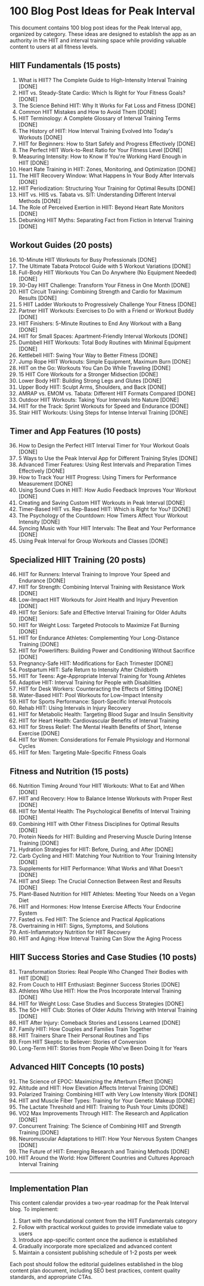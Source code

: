 # 100 Blog Post Ideas for Peak Interval

This document contains 100 blog post ideas for the Peak Interval app, organized by category. These ideas are designed to establish the app as an authority in the HIIT and interval training space while providing valuable content to users at all fitness levels.

## HIIT Fundamentals (15 posts)

1. What is HIIT? The Complete Guide to High-Intensity Interval Training [DONE]
2. HIIT vs. Steady-State Cardio: Which Is Right for Your Fitness Goals? [DONE]
3. The Science Behind HIIT: Why It Works for Fat Loss and Fitness [DONE]
4. Common HIIT Mistakes and How to Avoid Them [DONE]
5. HIIT Terminology: A Complete Glossary of Interval Training Terms [DONE]
6. The History of HIIT: How Interval Training Evolved Into Today's Workouts [DONE]
7. HIIT for Beginners: How to Start Safely and Progress Effectively [DONE]
8. The Perfect HIIT Work-to-Rest Ratio for Your Fitness Level [DONE]
9. Measuring Intensity: How to Know If You're Working Hard Enough in HIIT [DONE]
10. Heart Rate Training in HIIT: Zones, Monitoring, and Optimization [DONE]
11. The HIIT Recovery Window: What Happens In Your Body After Intervals [DONE]
12. HIIT Periodization: Structuring Your Training for Optimal Results [DONE]
13. HIIT vs. HIIS vs. Tabata vs. SIT: Understanding Different Interval Methods [DONE]
14. The Role of Perceived Exertion in HIIT: Beyond Heart Rate Monitors [DONE]
15. Debunking HIIT Myths: Separating Fact from Fiction in Interval Training [DONE]

## Workout Guides (20 posts)

16. 10-Minute HIIT Workouts for Busy Professionals [DONE]
17. The Ultimate Tabata Protocol Guide with 5 Workout Variations [DONE]
18. Full-Body HIIT Workouts You Can Do Anywhere (No Equipment Needed) [DONE]
19. 30-Day HIIT Challenge: Transform Your Fitness in One Month [DONE]
20. HIIT Circuit Training: Combining Strength and Cardio for Maximum Results [DONE]
21. 5 HIIT Ladder Workouts to Progressively Challenge Your Fitness [DONE]
22. Partner HIIT Workouts: Exercises to Do with a Friend or Workout Buddy [DONE]
23. HIIT Finishers: 5-Minute Routines to End Any Workout with a Bang [DONE]
24. HIIT for Small Spaces: Apartment-Friendly Interval Workouts [DONE]
25. Dumbbell HIIT Workouts: Total Body Routines with Minimal Equipment [DONE]
26. Kettlebell HIIT: Swing Your Way to Better Fitness [DONE]
27. Jump Rope HIIT Workouts: Simple Equipment, Maximum Burn [DONE]
28. HIIT on the Go: Workouts You Can Do While Traveling [DONE]
29. 15 HIIT Core Workouts for a Stronger Midsection [DONE]
30. Lower Body HIIT: Building Strong Legs and Glutes [DONE]
31. Upper Body HIIT: Sculpt Arms, Shoulders, and Back [DONE]
32. AMRAP vs. EMOM vs. Tabata: Different HIIT Formats Compared [DONE]
33. Outdoor HIIT Workouts: Taking Your Intervals Into Nature [DONE]
34. HIIT for the Track: Sprint Workouts for Speed and Endurance [DONE]
35. Stair HIIT Workouts: Using Steps for Intense Interval Training [DONE]

## Timer and App Features (10 posts)

36. How to Design the Perfect HIIT Interval Timer for Your Workout Goals [DONE]
37. 5 Ways to Use the Peak Interval App for Different Training Styles [DONE]
38. Advanced Timer Features: Using Rest Intervals and Preparation Times Effectively [DONE]
39. How to Track Your HIIT Progress: Using Timers for Performance Measurement [DONE]
40. Using Sound Cues in HIIT: How Audio Feedback Improves Your Workout [DONE]
41. Creating and Saving Custom HIIT Workouts in Peak Interval [DONE]
42. Timer-Based HIIT vs. Rep-Based HIIT: Which is Right for You? [DONE]
43. The Psychology of the Countdown: How Timers Affect Your Workout Intensity [DONE]
44. Syncing Music with Your HIIT Intervals: The Beat and Your Performance [DONE]
45. Using Peak Interval for Group Workouts and Classes [DONE]

## Specialized HIIT Training (20 posts)

46. HIIT for Runners: Interval Training to Improve Your Speed and Endurance [DONE]
47. HIIT for Strength: Combining Interval Training with Resistance Work [DONE]
48. Low-Impact HIIT Workouts for Joint Health and Injury Prevention [DONE]
49. HIIT for Seniors: Safe and Effective Interval Training for Older Adults [DONE]
50. HIIT for Weight Loss: Targeted Protocols to Maximize Fat Burning [DONE]
51. HIIT for Endurance Athletes: Complementing Your Long-Distance Training [DONE]
52. HIIT for Powerlifters: Building Power and Conditioning Without Sacrifice [DONE]
53. Pregnancy-Safe HIIT: Modifications for Each Trimester [DONE]
54. Postpartum HIIT: Safe Return to Intensity After Childbirth
55. HIIT for Teens: Age-Appropriate Interval Training for Young Athletes
56. Adaptive HIIT: Interval Training for People with Disabilities
57. HIIT for Desk Workers: Counteracting the Effects of Sitting [DONE]
58. Water-Based HIIT: Pool Workouts for Low-Impact Intensity
59. HIIT for Sports Performance: Sport-Specific Interval Protocols
60. Rehab HIIT: Using Intervals in Injury Recovery
61. HIIT for Metabolic Health: Targeting Blood Sugar and Insulin Sensitivity
62. HIIT for Heart Health: Cardiovascular Benefits of Interval Training
63. HIIT for Stress Relief: The Mental Health Benefits of Short, Intense Exercise [DONE]
64. HIIT for Women: Considerations for Female Physiology and Hormonal Cycles
65. HIIT for Men: Targeting Male-Specific Fitness Goals

## Fitness and Nutrition (15 posts)

66. Nutrition Timing Around Your HIIT Workouts: What to Eat and When [DONE]
67. HIIT and Recovery: How to Balance Intense Workouts with Proper Rest [DONE]
68. HIIT for Mental Health: The Psychological Benefits of Interval Training [DONE]
69. Combining HIIT with Other Fitness Disciplines for Optimal Results [DONE]
70. Protein Needs for HIIT: Building and Preserving Muscle During Intense Training [DONE]
71. Hydration Strategies for HIIT: Before, During, and After [DONE]
72. Carb Cycling and HIIT: Matching Your Nutrition to Your Training Intensity [DONE]
73. Supplements for HIIT Performance: What Works and What Doesn't [DONE]
74. HIIT and Sleep: The Crucial Connection Between Rest and Results [DONE]
75. Plant-Based Nutrition for HIIT Athletes: Meeting Your Needs on a Vegan Diet
76. HIIT and Hormones: How Intense Exercise Affects Your Endocrine System
77. Fasted vs. Fed HIIT: The Science and Practical Applications
78. Overtraining in HIIT: Signs, Symptoms, and Solutions
79. Anti-Inflammatory Nutrition for HIIT Recovery
80. HIIT and Aging: How Interval Training Can Slow the Aging Process

## HIIT Success Stories and Case Studies (10 posts)

81. Transformation Stories: Real People Who Changed Their Bodies with HIIT [DONE]
82. From Couch to HIIT Enthusiast: Beginner Success Stories [DONE]
83. Athletes Who Use HIIT: How the Pros Incorporate Interval Training [DONE]
84. HIIT for Weight Loss: Case Studies and Success Strategies [DONE]
85. The 50+ HIIT Club: Stories of Older Adults Thriving with Interval Training [DONE]
86. HIIT After Injury: Comeback Stories and Lessons Learned [DONE]
87. Family HIIT: How Couples and Families Train Together
88. HIIT Trainers Share Their Personal Routines and Tips
89. From HIIT Skeptic to Believer: Stories of Conversion
90. Long-Term HIIT: Stories from People Who've Been Doing It for Years

## Advanced HIIT Concepts (10 posts)

91. The Science of EPOC: Maximizing the Afterburn Effect [DONE]
92. Altitude and HIIT: How Elevation Affects Interval Training [DONE]
93. Polarized Training: Combining HIIT with Very Low Intensity Work [DONE]
94. HIIT and Muscle Fiber Types: Training for Your Genetic Makeup [DONE]
95. The Lactate Threshold and HIIT: Training to Push Your Limits [DONE]
96. VO2 Max Improvements Through HIIT: The Research and Application [DONE]
97. Concurrent Training: The Science of Combining HIIT and Strength Training [DONE]
98. Neuromuscular Adaptations to HIIT: How Your Nervous System Changes [DONE]
99. The Future of HIIT: Emerging Research and Training Methods [DONE]
100. HIIT Around the World: How Different Countries and Cultures Approach Interval Training

---

## Implementation Plan

This content calendar provides a two-year roadmap for the Peak Interval blog. To implement:

1. Start with the foundational content from the HIIT Fundamentals category
2. Follow with practical workout guides to provide immediate value to users
3. Introduce app-specific content once the audience is established
4. Gradually incorporate more specialized and advanced content
5. Maintain a consistent publishing schedule of 1-2 posts per week

Each post should follow the editorial guidelines established in the blog content plan document, including SEO best practices, content quality standards, and appropriate CTAs. 